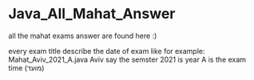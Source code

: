 # Java_All_Mahat_Answer
all the mahat exams answer are found here :)

every exam title describe the date of exam like for example:
            Mahat_Aviv_2021_A.java
  Aviv say the semster    2021 is year       A is the exam time (מועד)
